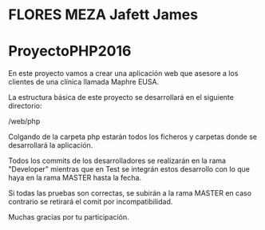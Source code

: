 # FLORES MEZA Jafett James

# ProyectoPHP2016
En este proyecto vamos a crear una aplicación web que asesore a los clientes de una clínica llamada Maphre EUSA.

La estructura básica de este proyecto se desarrollará en el siguiente directorio:

/web/php

Colgando de la carpeta php estarán todos los ficheros y carpetas donde se desarrollará la aplicación.

Todos los commits de los desarrolladores se realizarán en la rama "Developer" mientras que en Test se integrán estos desarrollo con lo que haya en la rama MASTER hasta la fecha.

Si todas las pruebas son correctas, se subirán a la rama MASTER en caso contrario se retirará el comit por incompatibilidad.

Muchas gracias por tu participación.
